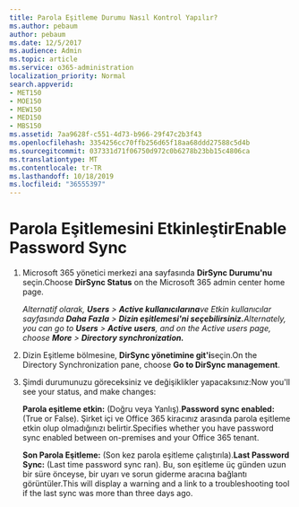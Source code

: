 ```yaml
---
title: Parola Eşitleme Durumu Nasıl Kontrol Yapılır?
ms.author: pebaum
author: pebaum
ms.date: 12/5/2017
ms.audience: Admin
ms.topic: article
ms.service: o365-administration
localization_priority: Normal
search.appverid:
- MET150
- MOE150
- MEW150
- MED150
- MBS150
ms.assetid: 7aa9628f-c551-4d73-b966-29f47c2b3f43
ms.openlocfilehash: 3354256cc70ffb256d65f18aa68ddd27588c5d4b
ms.sourcegitcommit: 037331d71f06750d972c0b6278b23bb15c4806ca
ms.translationtype: MT
ms.contentlocale: tr-TR
ms.lasthandoff: 10/18/2019
ms.locfileid: "36555397"
---
```

# <a name="enable-password-sync"></a><span data-ttu-id="b6409-102">Parola Eşitlemesini Etkinleştir</span><span class="sxs-lookup"><span data-stu-id="b6409-102">Enable Password Sync</span></span>

1.  <span data-ttu-id="b6409-103">Microsoft 365 yönetici merkezi ana sayfasında **DirSync Durumu'nu** seçin.</span><span class="sxs-lookup"><span data-stu-id="b6409-103">Choose **DirSync Status** on the Microsoft 365 admin center home page.</span></span> 
    
     <span data-ttu-id="b6409-104">*Alternatif olarak, **Users** \> **Active kullanıcılarına**ve Etkin kullanıcılar sayfasında **Daha Fazla** \> **Dizin eşitlemesi'ni seçebilirsiniz.***</span><span class="sxs-lookup"><span data-stu-id="b6409-104">*Alternately, you can go to **Users** \> **Active users**, and on the Active users page, choose **More** \> **Directory synchronization.***</span></span> 
    
2. <span data-ttu-id="b6409-105">Dizin Eşitleme bölmesine, **DirSync yönetimine git'i**seçin.</span><span class="sxs-lookup"><span data-stu-id="b6409-105">On the Directory Synchronization pane, choose **Go to DirSync management**.</span></span> 
    
3. <span data-ttu-id="b6409-106">Şimdi durumunuzu göreceksiniz ve değişiklikler yapacaksınız:</span><span class="sxs-lookup"><span data-stu-id="b6409-106">Now you'll see your status, and make changes:</span></span>
    
    <span data-ttu-id="b6409-107">**Parola eşitleme etkin:** (Doğru veya Yanlış).</span><span class="sxs-lookup"><span data-stu-id="b6409-107">**Password sync enabled:** (True or False).</span></span> <span data-ttu-id="b6409-108">Şirket içi ve Office 365 kiracınız arasında parola eşitleme etkin olup olmadığınızı belirtir.</span><span class="sxs-lookup"><span data-stu-id="b6409-108">Specifies whether you have password sync enabled between on-premises and your Office 365 tenant.</span></span> 
    
    <span data-ttu-id="b6409-109">**Son Parola Eşitleme:** (Son kez parola eşitleme çalıştırıla).</span><span class="sxs-lookup"><span data-stu-id="b6409-109">**Last Password Sync:** (Last time password sync ran).</span></span> <span data-ttu-id="b6409-110">Bu, son eşitleme üç günden uzun bir süre önceyse, bir uyarı ve sorun giderme aracına bağlantı görüntüler.</span><span class="sxs-lookup"><span data-stu-id="b6409-110">This will display a warning and a link to a troubleshooting tool if the last sync was more than three days ago.</span></span> 
    

